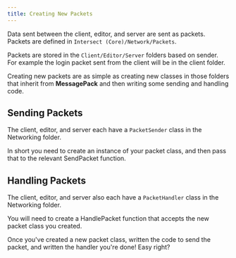 ```yaml
---
title: Creating New Packets
---
```



Data sent between the client, editor, and server are sent as packets. Packets are defined in `Intersect (Core)/Network/Packets`.

Packets are stored in the `Client/Editor/Server` folders based on sender. For example the login packet sent from the client will be in the client folder.

Creating new packets are as simple as creating new classes in those folders that inherit from **MessagePack** and then writing some sending and handling code.


## Sending Packets

The client, editor, and server each have a `PacketSender` class in the Networking folder.

In short you need to create an instance of your packet class, and then pass that to the relevant SendPacket function.


## Handling Packets

The client, editor, and server also each have a `PacketHandler` class in the Networking folder.

You will need to create a HandlePacket function that accepts the new packet class you created.

Once you've created a new packet class, written the code to send the packet, and written the handler you're done! Easy right?

